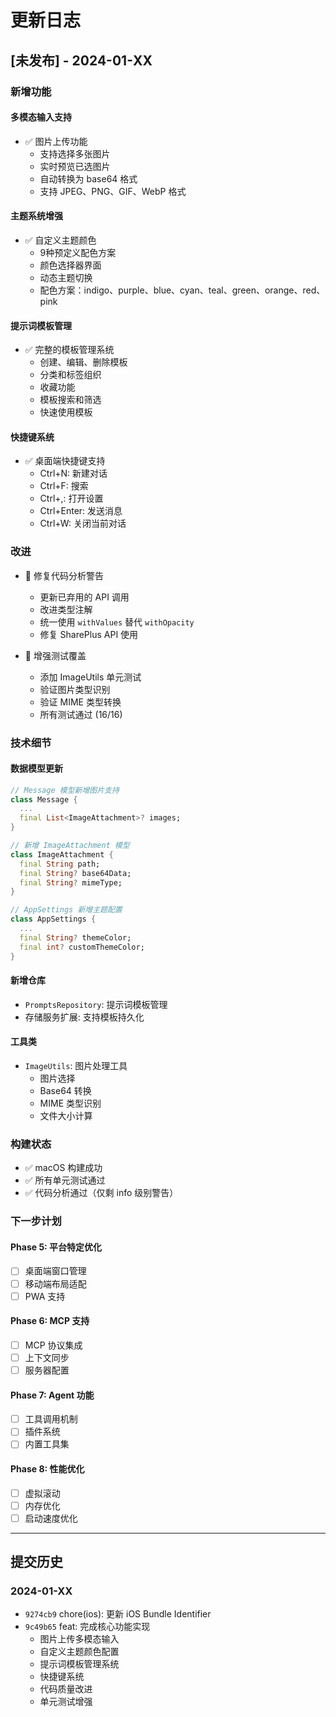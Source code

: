 # 更新日志

## [未发布] - 2024-01-XX

### 新增功能

#### 多模态输入支持
- ✅ 图片上传功能
  - 支持选择多张图片
  - 实时预览已选图片
  - 自动转换为 base64 格式
  - 支持 JPEG、PNG、GIF、WebP 格式

#### 主题系统增强
- ✅ 自定义主题颜色
  - 9种预定义配色方案
  - 颜色选择器界面
  - 动态主题切换
  - 配色方案：indigo、purple、blue、cyan、teal、green、orange、red、pink

#### 提示词模板管理
- ✅ 完整的模板管理系统
  - 创建、编辑、删除模板
  - 分类和标签组织
  - 收藏功能
  - 模板搜索和筛选
  - 快速使用模板

#### 快捷键系统
- ✅ 桌面端快捷键支持
  - Ctrl+N: 新建对话
  - Ctrl+F: 搜索
  - Ctrl+,: 打开设置
  - Ctrl+Enter: 发送消息
  - Ctrl+W: 关闭当前对话

### 改进
- 🔧 修复代码分析警告
  - 更新已弃用的 API 调用
  - 改进类型注解
  - 统一使用 `withValues` 替代 `withOpacity`
  - 修复 SharePlus API 使用

- 🧪 增强测试覆盖
  - 添加 ImageUtils 单元测试
  - 验证图片类型识别
  - 验证 MIME 类型转换
  - 所有测试通过 (16/16)

### 技术细节

#### 数据模型更新
```dart
// Message 模型新增图片支持
class Message {
  ...
  final List<ImageAttachment>? images;
}

// 新增 ImageAttachment 模型
class ImageAttachment {
  final String path;
  final String? base64Data;
  final String? mimeType;
}

// AppSettings 新增主题配置
class AppSettings {
  ...
  final String? themeColor;
  final int? customThemeColor;
}
```

#### 新增仓库
- `PromptsRepository`: 提示词模板管理
- 存储服务扩展: 支持模板持久化

#### 工具类
- `ImageUtils`: 图片处理工具
  - 图片选择
  - Base64 转换
  - MIME 类型识别
  - 文件大小计算

### 构建状态
- ✅ macOS 构建成功
- ✅ 所有单元测试通过
- ✅ 代码分析通过（仅剩 info 级别警告）

### 下一步计划

#### Phase 5: 平台特定优化
- [ ] 桌面端窗口管理
- [ ] 移动端布局适配
- [ ] PWA 支持

#### Phase 6: MCP 支持
- [ ] MCP 协议集成
- [ ] 上下文同步
- [ ] 服务器配置

#### Phase 7: Agent 功能
- [ ] 工具调用机制
- [ ] 插件系统
- [ ] 内置工具集

#### Phase 8: 性能优化
- [ ] 虚拟滚动
- [ ] 内存优化
- [ ] 启动速度优化

---

## 提交历史

### 2024-01-XX
- `9274cb9` chore(ios): 更新 iOS Bundle Identifier
- `9c49b65` feat: 完成核心功能实现
  - 图片上传多模态输入
  - 自定义主题颜色配置
  - 提示词模板管理系统
  - 快捷键系统
  - 代码质量改进
  - 单元测试增强
